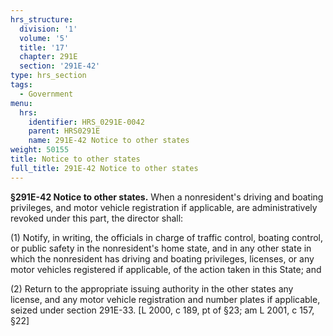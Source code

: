 ```yaml
---
hrs_structure:
  division: '1'
  volume: '5'
  title: '17'
  chapter: 291E
  section: '291E-42'
type: hrs_section
tags:
  - Government
menu:
  hrs:
    identifier: HRS_0291E-0042
    parent: HRS0291E
    name: 291E-42 Notice to other states
weight: 50155
title: Notice to other states
full_title: 291E-42 Notice to other states
---
```

**§291E-42 Notice to other states.** When a nonresident's driving and boating privileges, and motor vehicle registration if applicable, are administratively revoked under this part, the director shall:

(1) Notify, in writing, the officials in charge of traffic control, boating control, or public safety in the nonresident's home state, and in any other state in which the nonresident has driving and boating privileges, licenses, or any motor vehicles registered if applicable, of the action taken in this State; and

(2) Return to the appropriate issuing authority in the other states any license, and any motor vehicle registration and number plates if applicable, seized under section 291E-33\. [L 2000, c 189, pt of §23; am L 2001, c 157, §22]